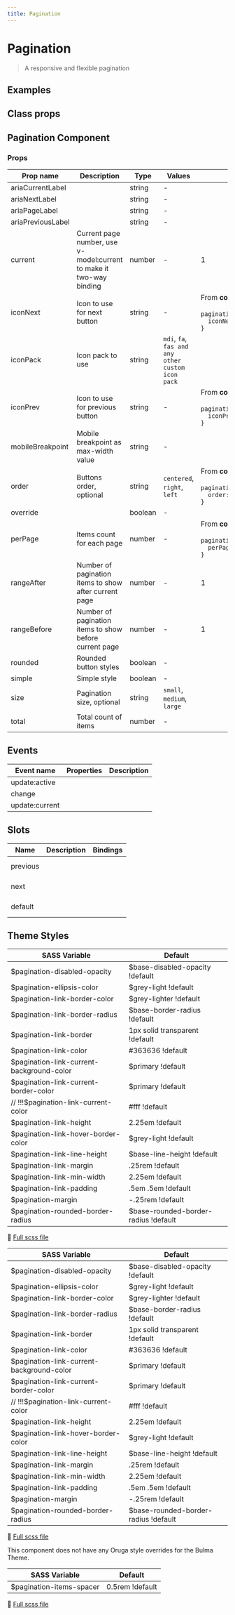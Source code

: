 ```yaml
---
title: Pagination
---
```


# Pagination

<div class="vp-doc">

> A responsive and flexible pagination

<Carbon />
</div>

<div class="vp-doc">

## Examples

  <example-pagination />
  
</div>
<div class="vp-doc">

## Class props

<inspector-pagination-viewer />

</div>

<div class="vp-doc">

## Pagination Component

### Props

| Prop name         | Description                                                         | Type    | Values                                            | Default                                                                                                                                             |
| ----------------- | ------------------------------------------------------------------- | ------- | ------------------------------------------------- | --------------------------------------------------------------------------------------------------------------------------------------------------- |
| ariaCurrentLabel  |                                                                     | string  | -                                                 |                                                                                                                                                     |
| ariaNextLabel     |                                                                     | string  | -                                                 |                                                                                                                                                     |
| ariaPageLabel     |                                                                     | string  | -                                                 |                                                                                                                                                     |
| ariaPreviousLabel |                                                                     | string  | -                                                 |                                                                                                                                                     |
| current           | Current page number, use v-model:current to make it two-way binding | number  | -                                                 | 1                                                                                                                                                   |
| iconNext          | Icon to use for next button                                         | string  | -                                                 | <div>From <b>config</b></div><br><code style='white-space: nowrap; padding: 0;'> pagination: {<br>&nbsp;&nbsp;iconNext: 'chevron-right'<br>}</code> |
| iconPack          | Icon pack to use                                                    | string  | `mdi`, `fa`, `fas and any other custom icon pack` |                                                                                                                                                     |
| iconPrev          | Icon to use for previous button                                     | string  | -                                                 | <div>From <b>config</b></div><br><code style='white-space: nowrap; padding: 0;'> pagination: {<br>&nbsp;&nbsp;iconPrev: 'chevron-left'<br>}</code>  |
| mobileBreakpoint  | Mobile breakpoint as max-width value                                | string  | -                                                 |                                                                                                                                                     |
| order             | Buttons order, optional                                             | string  | `centered`, `right`, `left`                       | <div>From <b>config</b></div><br><code style='white-space: nowrap; padding: 0;'> pagination: {<br>&nbsp;&nbsp;order: 'right'<br>}</code>            |
| override          |                                                                     | boolean | -                                                 |                                                                                                                                                     |
| perPage           | Items count for each page                                           | number  | -                                                 | <div>From <b>config</b></div><br><code style='white-space: nowrap; padding: 0;'> pagination: {<br>&nbsp;&nbsp;perPage: 20<br>}</code>               |
| rangeAfter        | Number of pagination items to show after current page               | number  | -                                                 | 1                                                                                                                                                   |
| rangeBefore       | Number of pagination items to show before current page              | number  | -                                                 | 1                                                                                                                                                   |
| rounded           | Rounded button styles                                               | boolean | -                                                 |                                                                                                                                                     |
| simple            | Simple style                                                        | boolean | -                                                 |                                                                                                                                                     |
| size              | Pagination size, optional                                           | string  | `small`, `medium`, `large`                        |                                                                                                                                                     |
| total             | Total count of items                                                | number  | -                                                 |                                                                                                                                                     |

## Events

| Event name     | Properties | Description |
| -------------- | ---------- | ----------- |
| update:active  |            |
| change         |            |
| update:current |            |

## Slots

| Name     | Description | Bindings   |
| -------- | ----------- | ---------- |
| previous |             | <br/><br/> |
| next     |             | <br/><br/> |
| default  |             | <br/><br/> |

</div>
<div class="vp-doc">

## Theme Styles

<div class="theme-orugabase">
 
| SASS Variable  | Default |
| -------------- | ------- |
| $pagination-disabled-opacity | $base-disabled-opacity !default |
| $pagination-ellipsis-color | $grey-light !default |
| $pagination-link-border-color | $grey-lighter !default |
| $pagination-link-border-radius | $base-border-radius !default |
| $pagination-link-border | 1px solid transparent !default |
| $pagination-link-color | #363636 !default |
| $pagination-link-current-background-color | $primary !default |
| $pagination-link-current-border-color | $primary !default |
| // !!!$pagination-link-current-color | #fff !default |
| $pagination-link-height | 2.25em !default |
| $pagination-link-hover-border-color | $grey-light !default |
| $pagination-link-line-height | $base-line-height !default |
| $pagination-link-margin | .25rem !default |
| $pagination-link-min-width | 2.25em !default |
| $pagination-link-padding | .5em .5em !default |
| $pagination-margin | -.25rem !default |
| $pagination-rounded-border-radius | $base-rounded-border-radius !default |

📄 [Full scss file](https://github.com/oruga-ui/oruga/blob/master/packages/oruga/src/scss/components/_pagination.scss)

</div>

<div class="theme-orugafull">
 
| SASS Variable  | Default |
| -------------- | ------- |
| $pagination-disabled-opacity | $base-disabled-opacity !default |
| $pagination-ellipsis-color | $grey-light !default |
| $pagination-link-border-color | $grey-lighter !default |
| $pagination-link-border-radius | $base-border-radius !default |
| $pagination-link-border | 1px solid transparent !default |
| $pagination-link-color | #363636 !default |
| $pagination-link-current-background-color | $primary !default |
| $pagination-link-current-border-color | $primary !default |
| // !!!$pagination-link-current-color | #fff !default |
| $pagination-link-height | 2.25em !default |
| $pagination-link-hover-border-color | $grey-light !default |
| $pagination-link-line-height | $base-line-height !default |
| $pagination-link-margin | .25rem !default |
| $pagination-link-min-width | 2.25em !default |
| $pagination-link-padding | .5em .5em !default |
| $pagination-margin | -.25rem !default |
| $pagination-rounded-border-radius | $base-rounded-border-radius !default |

📄 [Full scss file](https://github.com/oruga-ui/oruga/blob/master/packages/oruga/src/scss/components/_pagination.scss)

</div>

<div class="theme-bulma">

<p> This component does not have any Oruga style overrides for the Bulma Theme. </p>
      
</div>

<div class="theme-bootstrap">
 
| SASS Variable  | Default |
| -------------- | ------- |
| $pagination-items-spacer | 0.5rem !default |

📄 [Full scss file](https://github.com/oruga-ui/theme-bootstrap/tree/main/src/assets/scss/components/_pagination.scss)

</div>

</div>
